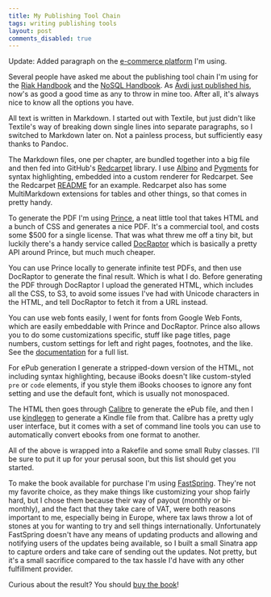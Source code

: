 ```yaml
---
title: My Publishing Tool Chain
tags: writing publishing tools
layout: post
comments_disabled: true
---
```

Update: Added paragraph on the [e-commerce platform](#fulfillment) I'm using.

Several people have asked me about the publishing tool chain I'm using for the
[Riak Handbook](http://riakhandbook.com/?pp) and the [NoSQL
Handbook](http://nosqlhandbook.com/). As [Avdi just published
his](http://avdi.org/devblog/2012/01/12/my-authoring-tools/), now's as good a
good time as any to throw in mine too. After all, it's always nice to know all
the options you have.

All text is written in Markdown. I started out with Textile, but just didn't
like Textile's way of breaking down single lines into separate paragraphs, so I
switched to Markdown later on. Not a painless process, but sufficiently easy
thanks to Pandoc.

The Markdown files, one per chapter, are bundled together into a big file and
then fed into GitHub's [Redcarpet](https://github.com/tanoku/redcarpet) library.
I use [Albino](https://github.com/github/albino) and
[Pygments](http://pygments.org/) for syntax highlighting, embedded into a custom
renderer for Redcarpet. See the Redcarpet
[README](https://github.com/tanoku/redcarpet/blob/master/README.markdown) for an
example. Redcarpet also has some MultiMarkdown extensions for tables and other
things, so that comes in pretty handy.

To generate the PDF I'm using [Prince](http://princexml.com/), a neat little
tool that takes HTML and a bunch of CSS and generates a nice PDF. It's a
commercial tool, and costs some $500 for a single license. That was what threw
me off a tiny bit, but luckily there's a handy service called
[DocRaptor](http://docraptor.com/) which is basically a pretty API around Prince,
but much much cheaper.

You can use Prince locally to generate infinite test PDFs, and then use
DocRaptor to generate the final result. Which is what I do. Before generating
the PDF through DocRaptor I upload the generated HTML, which includes all the
CSS, to S3, to avoid some issues I've had with Unicode characters in the HTML,
and tell DocRaptor to fetch it from a URL instead.

You can use web fonts easily, I went for fonts from Google Web Fonts, which are
easily embeddable with Prince and DocRaptor. Prince also allows you to do some
customizations specific, stuff like page titles, page numbers, custom settings
for left and right pages, footnotes, and the like. See the
[documentation](http://princexml.com/doc/8.0/) for a full list.

For ePub generation I generate a stripped-down version of the HTML, not
including syntax highlighting, because iBooks doesn't like custom-styled `pre` or
`code` elements, if you style them iBooks chooses to ignore any font setting and
use the default font, which is usually not monospaced.

The HTML then goes through [Calibre](http://calibre-ebook.com/) to generate the
ePub file, and then I use
[kindlegen](http://www.amazon.com/gp/feature.html/ref=amb_link_357613502_1?ie=UTF8&docId=1000765211)
to generate a Kindle file from that. Calibre has a pretty ugly user interface,
but it comes with a set of command line tools you can use to automatically
convert ebooks from one format to another.

All of the above is wrapped into a Rakefile and some small Ruby classes. I'll be
sure to put it up for your perusal soon, but this list should get you started.

<a name="fulfillment"></a>

To make the book available for purchase I'm using
[FastSpring](http://www.fastspring.com/). They're not my favorite choice, as
they make things like customizing your shop fairly hard, but I chose them
because their way of payout (monthly or bi-monthly), and the fact that they take
care of VAT, were both reasons important to me, especially being in Europe,
where tax laws throw a lot of stones at you for wanting to try and sell things
internationally. Unfortunately FastSpring doesn't have any means of updating
products and allowing and notifying users of the updates being available, so I
built a small Sinatra app to capture orders and take care of sending out the
updates. Not pretty, but it's a small sacrifice compared to the tax hassle I'd
have with any other fulfillment provider.

Curious about the result? You should [buy the book](http://riakhandbook.com/?pp)!
